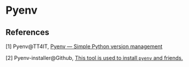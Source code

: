 # Pyenv

## References

[1] Pyenv@TT4IT, [Pyenv — Simple Python version management](http://tt4it.com/resources/discuss/1450/)

[2] Pyenv-installer@Github, [This tool is used to install `pyenv` and friends.](https://github.com/pyenv/pyenv-installer)

